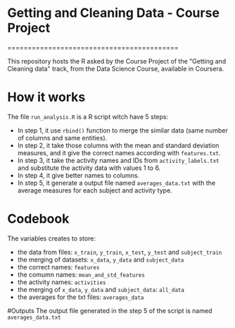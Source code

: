 # Getting and Cleaning Data - Course Project
==========================================

This repository hosts the R asked by the Course Project of the "Getting and Cleaning data" track, from the Data Science Course, available in Coursera.

# How it works
The file `run_analysis.R` is a R script witch have 5 steps:

* In step 1, it use `rbind()` function to merge the similar data (same number of columns and same entities).
* In step 2, it take those columns with the mean and standard deviation measures, and it give the correct names according with `features.txt`.
* In step 3, it take the activity names and IDs from `activity_labels.txt` and substitute the activity data with values 1 to 6.
* In step 4, it give better names to columns.
* In step 5, it generate a output file named `averages_data.txt` with the average measures for each subject and activity type.


# Codebook
The variables creates to store:
* the data from files: `x_train`, `y_train`, `x_test`, `y_test` and `subject_train`
* the merging of datasets: `x_data`, `y_data` and `subject_data`
* the correct names: `features`
* the comumn names: `mean_and_std_features`
* the activity names: `activities`
* the merging of `x_data`, `y_data` and `subject_data`: `all_data`
* the averages for the txt files: `averages_data`

#Outputs
The output file generated in the step 5 of the script is named `averages_data.txt`
